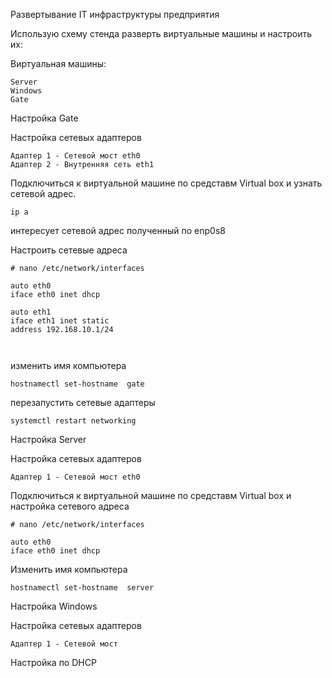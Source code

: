 Развертывание IT инфраструктуры предприятия

Использую схему стенда разверть виртуальные машины и настроить их:

Виртуальная машины:
```
Server
Windows
Gate
```

Настройка Gate

Настройка сетевых адаптеров
```
Адаптер 1 - Сетевой мост eth0
Адаптер 2 - Внутренняя сеть eth1
```
Подключиться к виртуальной машине по средставм  Virtual box и узнать сетевой адрес.
```
ip a
```
интересует сетевой адрес полученный по enp0s8

Настроить сетевые адреса
```
# nano /etc/network/interfaces
```
```
auto eth0
iface eth0 inet dhcp

auto eth1
iface eth1 inet static
address 192.168.10.1/24

        
```
изменить имя компьютера
```
hostnamectl set-hostname  gate

```
перезапустить сетевые адаптеры
```
systemctl restart networking
```

Настройка Server

Настройка сетевых адаптеров
```
Адаптер 1 - Сетевой мост eth0

```
Подключиться к виртуальной машине по средставм  Virtual box и настройка сетевого адреса
```
# nano /etc/network/interfaces
```
```
auto eth0
iface eth0 inet dhcp
```

Изменить имя компьютера
```
hostnamectl set-hostname  server
```

Настройка Windows 

Настройка сетевых адаптеров
```
Адаптер 1 - Сетевой мост
```

Настройка по DHCP
